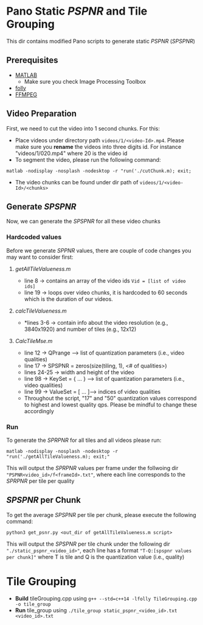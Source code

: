 # Pano Static *PSPNR* and Tile Grouping
This dir contains modified Pano scripts to generate static *PSPNR* (*SPSPNR*)
## Prerequisites
* [MATLAB](https://www.mathworks.com/help/install/)
  * Make sure you check Image Processing Toolbox 
* [folly](https://github.com/facebook/folly)
* [FFMPEG](www.ffmpeg.org)

## Video Preparation
First, we need to cut the video into 1 second chunks. For this: 
* Place videos under directory path `videos/1/<video-Id>.mp4`. Please make sure you **rename** the videos into three digits id. For instance "videos/1/020.mp4" where 20 is the video id
* To segment the video, please run the following command:
```
matlab -nodisplay -nosplash -nodesktop -r "run('./cutChunk.m); exit;
```
* The video chunks can be found under dir path of `videos/1/<video-Id>/<chunks>`

## Generate *SPSPNR*
Now, we can generate the *SPSPNR* for all these video chunks
### Hardcoded values
Before we generate *SPPNR* values, there are couple of code changes you may want to consider first:
1. *getAllTileValueness.m*
   * line 8  → contains an array of the video ids `Vid = [list of video ids]`
   * line 19  → loops over video chunks, it is hardcoded to 60 seconds which is the duration of our videos.
 
1. *calcTileValueness.m*
   * *lines 3-6  → contain info about the video resolution (e.g., 3840x1920) and number of tiles (e.g., 12x12)
1. *CalcTileMse.m*
   * line 12  → QPrange —> list of quantization parameters (i.e., video qualities)
   * line 17  → SPSPNR = zeros(size(tiling, 1), \<# of qualities\>)
   * lines 24-25  →  width and height of the video
   * line 98  → KeySet = { … } —> list of quantization parameters (i.e., video qualities)
   * line 99  → ValueSet = [ … ]—> indices of video qualities
   * Throughout the script, "17" and "50" quantization values correspond to highest and lowest quality qps. Please be mindful to change these accordingly
### Run
To generate the *SPRPNR* for all tiles and all videos please run:
```
matlab -nodisplay -nosplash -nodesktop -r  "run('./getAllTileValueness.m); exit;"
```
This will output the *SPRPNR* values per frame under the follwoing dir `"PSPNR<video_id>/f<frameId>.txt"`, where each line corresponds to the *SPRPNR* per tile per quality

## *SPSPNR* per Chunk
To get the average *SPSPNR* per tile per chunk, please execute the following command:
```
python3 get_psnr.py <out_dir of getAllTileValueness.m script>
```
This will output the *SPSPNR* per tile chunk under the following dir `"./static_pspnr_<video_id>"`, each line has a format `"T-Q:[spspnr values per chunk]"` where T is tile and Q is the quantization value (i.e., quality)
# Tile Grouping
* **Build** tileGrouping.cpp using ` g++ --std=c++14 -lfolly TileGrouping.cpp -o tile_group `
* **Run** tile_group using ` ./tile_group static_pspnr_<video_id>.txt <video_id>.txt `
